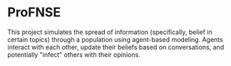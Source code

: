# ProFNSE
This project simulates the spread of information (specifically, belief in certain topics) through a population using agent-based modeling. Agents interact with each other, update their beliefs based on conversations, and potentially "infect" others with their opinions.

